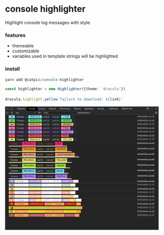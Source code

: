 # console highlighter

Highlight console log messages with style.

### features
- themeable
- customizable
- variables used in template strings will be highlighted

### install
```ts
yarn add @catpic/console-highlighter
```

```ts
const highlighter = new Highlighter({theme: 'dracula'})

dracula.highlight.yellow`failure to download: ${link}`
```


![Demo](./demo.png)


